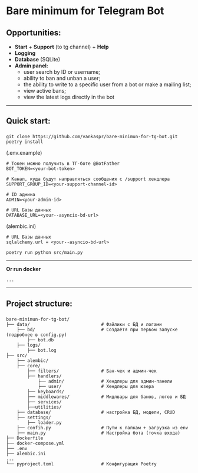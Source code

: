 # Bare minimum for Telegram Bot

## Opportunities:

- **Start** + **Support** (to tg channel) + **Help**
- **Logging**
- **Database** (SQLite)
- **Admin panel:**
  - user search by ID or username;
  - ability to ban and unban a user;
  - the ability to write to a specific user from a bot or make a mailing list;
  - view active bans;
  - view the latest logs directly in the bot

---
## Quick start:
###

```
git clone https://github.com/vankaspr/bare-minimun-for-tg-bot.git
poetry install
```
(.env.example)
```
# Токен можно получить в ТГ-боте @BotFather
BOT_TOKEN=<your-bot-token>

# Канал, куда будут направляться сообщения с /support хендлера
SUPPORT_GROUP_ID=<your-support-channel-id>

# ID админа
ADMIN=<your-admin-id>

# URL Базы данных
DATABASE_URL=<your--asyncio-bd-url>
```
(alembic.ini)
```
# URL Базы данных
sqlalchemy.url = <your--asyncio-bd-url>
```
```
poetry run python src/main.py
```

---
**Or run docker**

```
...
```
---
## Project structure:
###
```
bare-minimun-for-tg-bot/
├── data/                           # Файлики с БД и логами
    ├── bd/                         # Создаётя при первом запуске (подробнее в config.py)
        ├── bot.db  
    ├── logs/
        ├── bot.log 
├── src/
    ├── alembic/                    
    ├── core/                  
        ├── filters/                # Бан-чек и админ-чек
        ├── handlers/
            ├── admin/              # Хендлеры для админ-панели
            ├── user/               # Хендлеры для юзера
        ├── keyboards/
        ├── middlewares/            # Мидлвары для банов, логов и БД
        ├── services/
        ├──utilities/               
    ├── database/                   # настройка БД, модели, CRUD
    ├── settings/                    
        ├── loader.py          
    ├── confih.py                   # Пути к папкам + загрузка из env
    ├── main.py                     # Настройка бота (точка входа)  
├── Dockerfile
├── docker-compose.yml
├── .env       
├── alembic.ini             
...    
└── pyproject.toml                  # Конфигурация Poetry
```


